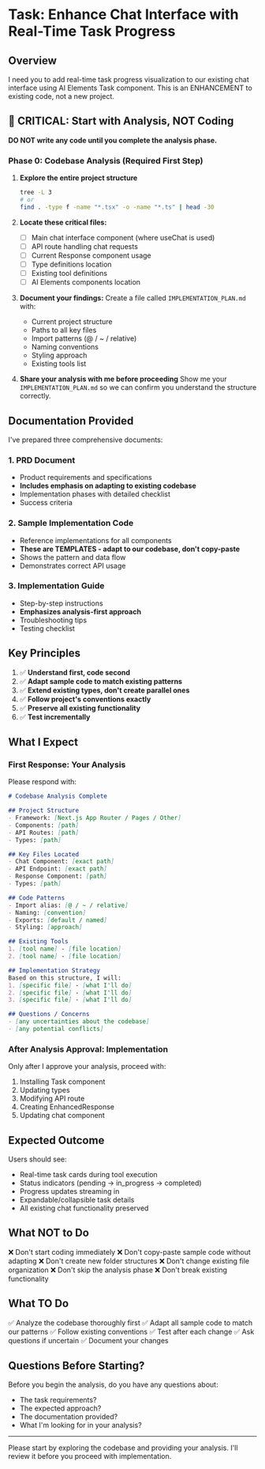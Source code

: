 # Task: Enhance Chat Interface with Real-Time Task Progress

## Overview
I need you to add real-time task progress visualization to our existing chat interface using AI Elements Task component. This is an ENHANCEMENT to existing code, not a new project.

## 🚨 CRITICAL: Start with Analysis, NOT Coding

**DO NOT write any code until you complete the analysis phase.**

### Phase 0: Codebase Analysis (Required First Step)

1. **Explore the entire project structure**
   ```bash
   tree -L 3
   # or
   find . -type f -name "*.tsx" -o -name "*.ts" | head -30
   ```

2. **Locate these critical files:**
   - [ ] Main chat interface component (where useChat is used)
   - [ ] API route handling chat requests
   - [ ] Current Response component usage
   - [ ] Type definitions location
   - [ ] Existing tool definitions
   - [ ] AI Elements components location

3. **Document your findings:**
   Create a file called `IMPLEMENTATION_PLAN.md` with:
   - Current project structure
   - Paths to all key files
   - Import patterns (@ / ~ / relative)
   - Naming conventions
   - Styling approach
   - Existing tools list

4. **Share your analysis with me before proceeding**
   Show me your `IMPLEMENTATION_PLAN.md` so we can confirm you understand the structure correctly.

## Documentation Provided

I've prepared three comprehensive documents:

### 1. PRD Document
- Product requirements and specifications
- **Includes emphasis on adapting to existing codebase**
- Implementation phases with detailed checklist
- Success criteria

### 2. Sample Implementation Code
- Reference implementations for all components
- **These are TEMPLATES - adapt to our codebase, don't copy-paste**
- Shows the pattern and data flow
- Demonstrates correct API usage

### 3. Implementation Guide
- Step-by-step instructions
- **Emphasizes analysis-first approach**
- Troubleshooting tips
- Testing checklist

## Key Principles

1. ✅ **Understand first, code second**
2. ✅ **Adapt sample code to match existing patterns**
3. ✅ **Extend existing types, don't create parallel ones**
4. ✅ **Follow project's conventions exactly**
5. ✅ **Preserve all existing functionality**
6. ✅ **Test incrementally**

## What I Expect

### First Response: Your Analysis
Please respond with:
```markdown
# Codebase Analysis Complete

## Project Structure
- Framework: [Next.js App Router / Pages / Other]
- Components: [path]
- API Routes: [path]
- Types: [path]

## Key Files Located
- Chat Component: [exact path]
- API Endpoint: [exact path]
- Response Component: [path]
- Types: [path]

## Code Patterns
- Import alias: [@ / ~ / relative]
- Naming: [convention]
- Exports: [default / named]
- Styling: [approach]

## Existing Tools
1. [tool name] - [file location]
2. [tool name] - [file location]

## Implementation Strategy
Based on this structure, I will:
1. [specific file] - [what I'll do]
2. [specific file] - [what I'll do]
3. [specific file] - [what I'll do]

## Questions / Concerns
- [any uncertainties about the codebase]
- [any potential conflicts]
```

### After Analysis Approval: Implementation
Only after I approve your analysis, proceed with:
1. Installing Task component
2. Updating types
3. Modifying API route
4. Creating EnhancedResponse
5. Updating chat component

## Expected Outcome

Users should see:
- Real-time task cards during tool execution
- Status indicators (pending → in_progress → completed)
- Progress updates streaming in
- Expandable/collapsible task details
- All existing chat functionality preserved

## What NOT to Do

❌ Don't start coding immediately
❌ Don't copy-paste sample code without adapting
❌ Don't create new folder structures
❌ Don't change existing file organization
❌ Don't skip the analysis phase
❌ Don't break existing functionality

## What TO Do

✅ Analyze the codebase thoroughly first
✅ Adapt all sample code to match our patterns
✅ Follow existing conventions
✅ Test after each change
✅ Ask questions if uncertain
✅ Document your changes

## Questions Before Starting?

Before you begin the analysis, do you have any questions about:
- The task requirements?
- The expected approach?
- The documentation provided?
- What I'm looking for in your analysis?

---

Please start by exploring the codebase and providing your analysis. I'll review it before you proceed with implementation.
